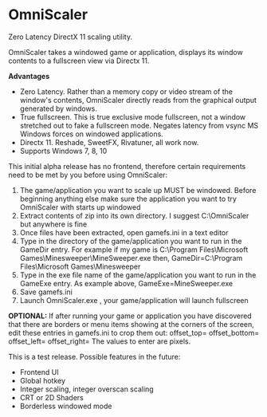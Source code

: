 

# OmniScaler
Zero Latency DirectX 11 scaling utility.

OmniScaler takes a windowed game or application, displays its window contents to a fullscreen view via Directx 11. 

**Advantages**
 - Zero Latency. Rather than a memory copy or video stream of the window's contents, OmniScaler directly reads from the graphical output generated by windows.
 - True fullscreen. This is true exclusive mode fullscreen, not a window stretched out to fake a fullscreen mode. Negates latency from vsync MS Windows forces on windowed applications.
 - Directx 11. Reshade, SweetFX, Rivatuner, all work now.
 - Supports Windows 7, 8, 10

This initial alpha release has no frontend, therefore certain requirements need to be met by you before using OmniScaler:
 1. The game/application you want to scale up MUST be windowed. Before beginning anything else make sure the application you want to try OmniScaler with starts up windowed
 2. Extract contents of zip into its own directory. I suggest C:\OmniScaler but anywhere is fine
 3. Once files have been extracted, open gamefs.ini in a text editor
 4. Type in the directory of the game/application you want to run in the GameDir entry.
	  For example if my game is C:\Program Files\Microsoft Games\Minesweeper\MineSweeper.exe
	  then, 
	  GameDir=C:\Program Files\Microsoft Games\Minesweeper
 5. Type in the exe file name of the game/application you want to run in the GameExe entry.
	  As example above,
	  GameExe=MineSweeper.exe
 6. Save gamefs.ini
 7. Launch OmniScaler.exe , your game/application will launch fullscreen 

**OPTIONAL:** If after running your game or application you have discovered that there are borders or menu items showing at the corners of the screen, edit these entries in gamefs.ini to crop them out:
offset_top=
offset_bottom=
offset_left=
offset_right=
The values to enter are pixels.

This is a test release. Possible features in the future:
 - Frontend UI
 - Global hotkey
 - Integer scaling, integer overscan scaling
 - CRT or 2D Shaders
 - Borderless windowed mode
